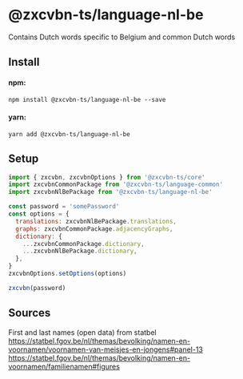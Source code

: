 # @zxcvbn-ts/language-nl-be

Contains Dutch words specific to Belgium and common Dutch words


## Install

#### npm:

`npm install @zxcvbn-ts/language-nl-be --save`

#### yarn:

`yarn add @zxcvbn-ts/language-nl-be`

## Setup

```js
import { zxcvbn, zxcvbnOptions } from '@zxcvbn-ts/core'
import zxcvbnCommonPackage from '@zxcvbn-ts/language-common'
import zxcvbnNlBePackage from '@zxcvbn-ts/language-nl-be'

const password = 'somePassword'
const options = {
  translations: zxcvbnNlBePackage.translations,
  graphs: zxcvbnCommonPackage.adjacencyGraphs,
  dictionary: {
    ...zxcvbnCommonPackage.dictionary,
    ...zxcvbnNlBePackage.dictionary,
  },
}
zxcvbnOptions.setOptions(options)

zxcvbn(password)
```

## Sources

First and last names (open data) from statbel
https://statbel.fgov.be/nl/themas/bevolking/namen-en-voornamen/voornamen-van-meisjes-en-jongens#panel-13
https://statbel.fgov.be/nl/themas/bevolking/namen-en-voornamen/familienamen#figures
